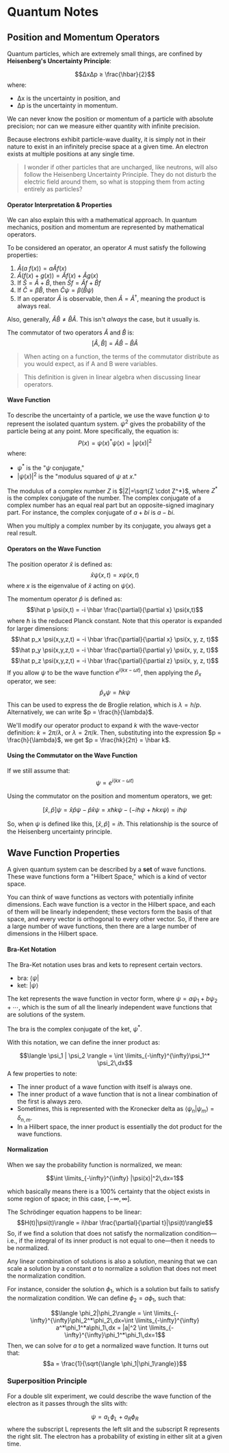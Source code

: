 # Quantum Notes
## Position and Momentum Operators

Quantum particles, which are extremely small things, are confined by **Heisenberg's Uncertainty Principle**:

$$∆x∆p ≥ \frac{\hbar}{2}$$
where:
- ∆x is the uncertainty in position, and
- ∆p is the uncertainty in momentum.

We can never know the position or momentum of a particle with absolute precision; nor can we measure either quantity with infinite precision.

Because electrons exhibit particle-wave duality, it is simply not in their nature to exist in an infinitely precise space at a given time. An electron exists at multiple positions at any single time.

> I wonder if other particles that are uncharged, like neutrons, will also follow the Heisenberg Uncertainty Principle. They do not disturb the electric field around them, so what is stopping them from acting entirely as particles?

#### Operator Interpretation & Properties
We can also explain this with a mathematical approach. In quantum mechanics, position and momentum are represented by mathematical operators.

To be considered an operator, an operator $A$ must satisfy the following properties:
1) $\hat A(a\ f(x)) = a \hat A f(x)$  
2) $\hat A (f(x) + g(x)) = \hat A f(x) + \hat A g(x)$  
3) If $\hat S = \hat A + \hat B$, then $\hat S f = \hat A f + \hat B f$  
5) If $\hat C = \beta \hat B$, then $\hat C \psi = \beta(\hat B \psi)$  
6) If an operator $\hat A$ is observable, then $\hat A = \hat A^{\dagger}$, meaning the product is always real.

Also, generally, $\hat A \hat B \ne \hat B \hat A$. This isn't *always* the case, but it usually is.

The commutator of two operators $\hat A$ and $\hat B$ is:
$$[\hat A, \hat B] = \hat A \hat B - \hat B \hat A $$
> When acting on a function, the terms of the commutator distribute as you would expect, as if A and B were variables.

> This definition is given in linear algebra when discussing linear operators.

#### Wave Function
To describe the uncertainty of a particle, we use the wave function $\psi$ to represent the isolated quantum system. $\psi^2$ gives the probability of the particle being at any point. More specifically, the equation is:
$$P(x)=\psi(x)^* \psi(x)=|\psi(x)|^2$$
where:
- $\psi^*$ is the "$\psi$ conjugate,"
- $|\psi(x)|^2$ is the "modulus squared of $\psi$ at $x$."

The modulus of a complex number $Z$ is $|Z|=\sqrt{Z \cdot Z^*}$, where $Z^*$ is the complex conjugate of the number. The complex conjugate of a complex number has an equal real part but an opposite-signed imaginary part. For instance, the complex conjugate of $a+bi$ is $a-bi$.

When you multiply a complex number by its conjugate, you always get a real result.

#### Operators on the Wave Function

The position operator $\hat x$ is defined as:
$$\hat x \psi(x, t) = x \psi(x, t)$$
where $x$ is the eigenvalue of $\hat x$ acting on $\psi(x)$.

The momentum operator $\hat p$ is defined as:
$$\hat p \psi(x,t) = -i \hbar \frac{\partial}{\partial x} \psi(x,t)$$
where $\hbar$ is the reduced Planck constant. Note that this operator is expanded for larger dimensions:
$$\hat p_x \psi(x,y,z,t) = -i \hbar \frac{\partial}{\partial x} \psi(x, y, z, t)$$
$$\hat p_y \psi(x,y,z,t) = -i \hbar \frac{\partial}{\partial y} \psi(x, y, z, t)$$
$$\hat p_z \psi(x,y,z,t) = -i \hbar \frac{\partial}{\partial z} \psi(x, y, z, t)$$
If you allow $\psi$ to be the wave function $e^{i(kx-\omega t)}$, then applying the $\hat p_x$ operator, we see:
$$\hat p_x \psi = \hbar k \psi$$
This can be used to express the de Broglie relation, which is $\lambda = h/p$. Alternatively, we can write $p = \frac{h}{\lambda}$.

We'll modify our operator product to expand $k$ with the wave-vector definition: $k = 2π/\lambda$, or $\lambda = 2π/k$. Then, substituting into the expression $p = \frac{h}{\lambda}$, we get $p = \frac{hk}{2π} = \hbar k$.

#### Using the Commutator on the Wave Function

If we still assume that:
$$\psi = e^{i(kx - \omega t)}$$

Using the commutator on the position and momentum operators, we get:

$$[\hat x, \hat p]\psi = \hat x \hat p \psi - \hat p \hat x \psi = x \hbar k \psi - (-i \hbar \psi + \hbar k x \psi) = i \hbar \psi$$

So, when $\psi$ is defined like this, $[\hat x, \hat p] = i\hbar$. This relationship is the source of the Heisenberg uncertainty principle.

## Wave Function Properties

A given quantum system can be described by a **set** of wave functions. These wave functions form a "Hilbert Space," which is a kind of vector space.

You can think of wave functions as vectors with potentially infinite dimensions. Each wave function is a vector in the Hilbert space, and each of them will be linearly independent; these vectors form the basis of that space, and every vector is orthogonal to every other vector. So, if there are a large number of wave functions, then there are a large number of dimensions in the Hilbert space.

#### Bra-Ket Notation

The Bra-Ket notation uses bras and kets to represent certain vectors.

- bra: $\langle \psi |$
- ket: $|\psi \rangle$

The ket represents the wave function in vector form, where $\psi = a \psi_1 + b \psi_2 + \cdots$, which is the sum of all the linearly independent wave functions that are solutions of the system.

The bra is the complex conjugate of the ket, $\psi^*$.

With this notation, we can define the inner product as:

$$\langle \psi_1 | \psi_2 \rangle = \int \limits_{-\infty}^{\infty}\psi_1^* \psi_2\,dx$$
A few properties to note:
- The inner product of a wave function with itself is always one.
- The inner product of a wave function that is not a linear combination of the first is always zero.
- Sometimes, this is represented with the Kronecker delta as $\langle \psi_n | \psi_m \rangle=\delta_{n,m}$.
- In a Hilbert space, the inner product is essentially the dot product for the wave functions.

#### Normalization

When we say the probability function is normalized, we mean:

$$\int \limits_{-\infty}^{\infty} |\psi(x)|^2\,dx=1$$

which basically means there is a 100% certainty that the object exists in some region of space; in this case, $[-\infty, \infty]$.

The Schrödinger equation happens to be linear:
$$H(t)|\psi(t)\rangle = i\hbar \frac{\partial}{\partial t}|\psi(t)\rangle$$
So, if we find a solution that does not satisfy the normalization condition—i.e., if the integral of its inner product is not equal to one—then it needs to be normalized.

Any linear combination of solutions is also a solution, meaning that we can scale a solution by a constant $a$ to normalize a solution that does not meet the normalization condition.

For instance, consider the solution $\phi_1$, which is a solution but fails to satisfy the normalization condition. We can define $\phi_2 = a\phi_1$, such that:

$$\langle \phi_2|\phi_2\rangle = \int \limits_{-\infty}^{\infty}\phi_2^*\phi_2\,dx=\int \limits_{-\infty}^{\infty} a^*\phi_1^*a\phi_1\,dx = |a|^2 \int \limits_{-\infty}^{\infty}\phi_1^*\phi_1\,dx=1$$
Then, we can solve for $a$ to get a normalized wave function. It turns out that:
$$a = \frac{1}{\sqrt{\langle \phi_1|\phi_1\rangle}}$$

### Superposition Principle
For a double slit experiment, we could describe the wave function of the electron as it passes through the slits with:

$$\psi = a_L\phi_L + a_R\phi_R$$
where the subscript L represents the left slit and the subscript R represents the right slit. The electron has a probability of existing in either slit at a given time.